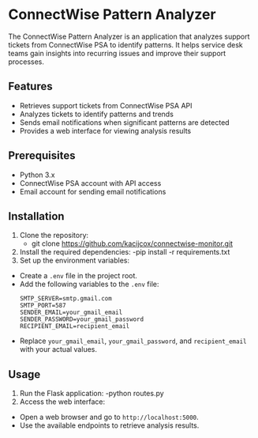 # ConnectWise Pattern Analyzer

The ConnectWise Pattern Analyzer is an application that analyzes support tickets from ConnectWise PSA to identify patterns. It helps service desk teams gain insights into recurring issues and improve their support processes.

## Features

- Retrieves support tickets from ConnectWise PSA API
- Analyzes tickets to identify patterns and trends
- Sends email notifications when significant patterns are detected
- Provides a web interface for viewing analysis results

## Prerequisites

- Python 3.x
- ConnectWise PSA account with API access
- Email account for sending email notifications

## Installation

1. Clone the repository:
   - git clone https://github.com/kacijcox/connectwise-monitor.git
2. Install the required dependencies:
   -pip install -r requirements.txt
3. Set up the environment variables:
- Create a `.env` file in the project root.
- Add the following variables to the `.env` file:
  ```
  SMTP_SERVER=smtp.gmail.com
  SMTP_PORT=587
  SENDER_EMAIL=your_gmail_email
  SENDER_PASSWORD=your_gmail_password
  RECIPIENT_EMAIL=recipient_email
  ```
- Replace `your_gmail_email`, `your_gmail_password`, and `recipient_email` with your actual values.

## Usage

1. Run the Flask application:
   -python routes.py
2. Access the web interface:
- Open a web browser and go to `http://localhost:5000`.
- Use the available endpoints to retrieve analysis results.
